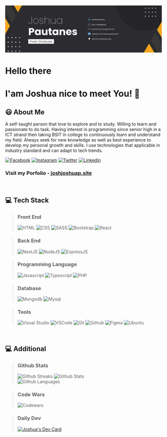 ![Banner][Banner-image]
# Hello there
# I'am Joshua nice to meet You! 👋

## 😃 About Me

A self-taught person that love to explore and to study. Willing to learn and passionate to do task. Having interest in programming since senior high in a ICT strand then taking BSIT in college to continuously learn and understand my field. Always seek for new knowledge as well as best experience to develop my personal growth and skills. I use technologies that applicable in industry standard and can adapt to tech trends.

[![Facebook][Facebook-icon]](Facebook-link)
[![Instagram][Instagram-icon]](Instagram-link)
[![Twitter][Twitter-icon]](Twitter-link)
[![Linkedin][Linkedin-icon]](Linkedin-link)

### Visit my Porfolio - [joshjoshuap.site](https://www.joshjoshuap.site)

<br />

## 💻 Tech Stack
> ### Front End
> ![HTML][Html-icon] ![CSS][CSS-icon] ![SASS][SASS-icon] ![Bootstrap][Bootstrap-icon] ![React][React-icon]

> ### Back End
> ![NextJS][Next-icon] ![NodeJS][Node-icon] ![ExpressJS][Express-icon]

> ### Programming Language 
> ![Javascript][Javascript-icon] ![Typescript][Typescript-icon] ![PHP][PHP-icon]

> ### Database
> ![Mongodb][Mongodb-icon] ![Mysql][Mysql-icon]

> ### Tools 
> ![Visual Studio][VisualStudio-icon] ![VSCode][VSCode-icon] ![Git][Git-icon] ![Github][Github-icon] ![Figma][Figma-icon] ![Ubuntu][Ubuntu-icon]

<br>

## 💻 Additional
> ### Github Stats 
> ![Github Streaks][Github-streaks] 
> ![Github Stats][Github-stats] <br />
> ![Github Languages][Github-language]

> ### Code Wars
> ![Codewars][Codewars]

> ### Daily Dev
> <a href="https://app.daily.dev/joshjoshuap"><img src="https://api.daily.dev/devcards/cabac29599cd4326a848a2a80a3c2350.png?r=r4n" width="300" alt="Joshua's Dev Card"/></a></a>

<!-- Image & Links -->
[Banner-image]: image/personal-banner.png

[Facebook-icon]: https://img.shields.io/badge/Facebook-1877F2?style=for-the-badge&logo=facebook&logoColor=white
[Facebook-link]: https://www.facebook.com/joshjoshuap1
[Instagram-icon]: https://img.shields.io/badge/Instagram-E4405F?style=for-the-badge&logo=instagram&logoColor=white
[Instagram-link]: https://www.instagram.com/joshjoshuap1
[Linkedin-icon]: https://img.shields.io/badge/LinkedIn-0077B5?style=for-the-badge&logo=linkedin&logoColor=white 
[Linkedin-link]: https://www.linkedin.com/in/joshuapautanes
[Twitter-icon]: https://img.shields.io/badge/Twitter-1DA1F2?style=for-the-badge&logo=twitter&logoColor=white
[Twitter-link]: https://twitter.com/joshjoshuap1


[CSS-icon]: https://img.shields.io/badge/CSS3-1572B6?style=for-the-badge&logo=css3&logoColor=white
[Bootstrap-icon]: https://img.shields.io/badge/Bootstrap-563D7C?style=for-the-badge&logo=bootstrap&logoColor=white
[Express-icon]: https://img.shields.io/badge/Express.js-404D59?style=for-the-badge
[Figma-icon]: https://img.shields.io/badge/Figma-F24E1E?style=for-the-badge&logo=figma&logoColor=white
[Git-icon]: https://img.shields.io/badge/GIT-E44C30?style=for-the-badge&logo=git&logoColor=white
[Github-icon]: https://img.shields.io/badge/GitHub-100000?style=for-the-badge&logo=github&logoColor=white
[HTML-icon]: https://img.shields.io/badge/HTML5-E34F26?style=for-the-badge&logo=html5&logoColor=white
[Javascript-icon]: https://img.shields.io/badge/JavaScript-323330?style=for-the-badge&logo=javascript&logoColor=F7DF1E
[Mongodb-icon]: https://img.shields.io/badge/MongoDB-4EA94B?style=for-the-badge&logo=mongodb&logoColor=white
[Mysql-icon]: https://img.shields.io/badge/MySQL-00000F?style=for-the-badge&logo=mysql&logoColor=white
[Next-icon]: https://img.shields.io/badge/next.js-000000?style=for-the-badge&logo=nextdotjs&logoColor=
[Node-icon]: https://img.shields.io/badge/Node.js-43853D?style=for-the-badge&logo=node.js&logoColor=white
[PHP-icon]: https://img.shields.io/badge/PHP-777BB4?style=for-the-badge&logo=php&logoColor=white
[React-icon]: https://img.shields.io/badge/React-20232A?style=for-the-badge&logo=react&logoColor=61DAFB
[SASS-icon]: https://img.shields.io/badge/Sass-CC6699?style=for-the-badge&logo=sass&logoColor=white
[Tailwind-icon]: https://img.shields.io/badge/Tailwind_CSS-38B2AC?style=for-the-badge&logo=tailwind-css&logoColor=white
[Typescript-icon]: https://img.shields.io/badge/TypeScript-007ACC?style=for-the-badge&logo=typescript&logoColor=white
[Ubuntu-icon]: https://img.shields.io/badge/Ubuntu-E95420?style=for-the-badge&logo=ubuntu&logoColor=white
[VisualStudio-icon]: https://img.shields.io/badge/Visual_Studio-5C2D91?style=for-the-badge&logo=visual%20studio&logoColor=white
[VSCode-icon]:https://img.shields.io/badge/Visual_Studio_Code-0078D4?style=for-the-badge&logo=visual%20studio%20code&logoColor=white

[Codewars]: https://www.codewars.com/users/joshjoshuap/badges/large
[Github-streaks]: https://github-readme-stats.vercel.app/api?username=joshjoshuap&theme=blue-green
[Github-stats]: https://github-readme-streak-stats.herokuapp.com/?user=joshjoshuap&theme=highcontrast
[Github-language]: https://github-readme-stats.vercel.app/api/top-langs/?username=joshjoshuap&theme=blue-green
